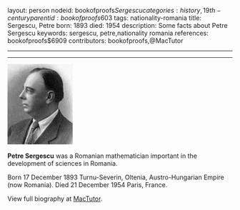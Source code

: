 layout: person
nodeid: bookofproofs$Sergescu
categories: history,19th-century
parentid: bookofproofs$603
tags: nationality-romania
title: Sergescu, Petre
born: 1893
died: 1954
description: Some facts about Petre Sergescu
keywords: sergescu, petre,nationality romania
references: bookofproofs$6909
contributors: bookofproofs,@MacTutor

---


---

![Sergescu.jpg](https://github.com/bookofproofs/bookofproofs.github.io/blob/main/_sources/_assets/images/portraits/Sergescu.jpg?raw=true)

**Petre Sergescu** was a Romanian mathematician important in the development of sciences in Romania.

Born 17 December 1893 Turnu-Severin, Oltenia, Austro-Hungarian Empire (now Romania). Died 21 December 1954 Paris, France.


View full biography at [MacTutor](https://mathshistory.st-andrews.ac.uk/Biographies/Sergescu/).